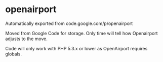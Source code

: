 # openairport
Automatically exported from code.google.com/p/openairport

Moved from Google Code for storage. Only time will tell how Openairport adjusts to the move. 

Code will only work with PHP 5.3.x or lower as OpenAirport requires globals. 
